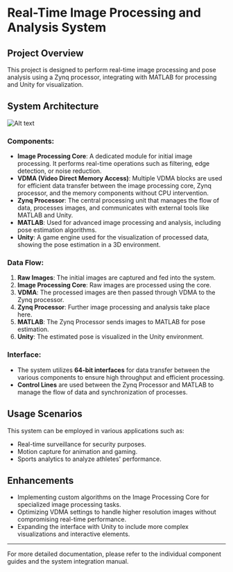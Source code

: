 # Real-Time Image Processing and Analysis System

## Project Overview
This project is designed to perform real-time image processing and pose analysis using a Zynq processor, integrating with MATLAB for processing and Unity for visualization.

## System Architecture

![Alt text](/CourtVision/doc/topology_orig.png "System Architecture Diagram")


### Components:
- **Image Processing Core**: A dedicated module for initial image processing. It performs real-time operations such as filtering, edge detection, or noise reduction.
- **VDMA (Video Direct Memory Access)**: Multiple VDMA blocks are used for efficient data transfer between the image processing core, Zynq processor, and the memory components without CPU intervention.
- **Zynq Processor**: The central processing unit that manages the flow of data, processes images, and communicates with external tools like MATLAB and Unity.
- **MATLAB**: Used for advanced image processing and analysis, including pose estimation algorithms.
- **Unity**: A game engine used for the visualization of processed data, showing the pose estimation in a 3D environment.

### Data Flow:
1. **Raw Images**: The initial images are captured and fed into the system.
2. **Image Processing Core**: Raw images are processed using the core.
3. **VDMA**: The processed images are then passed through VDMA to the Zynq processor.
4. **Zynq Processor**: Further image processing and analysis take place here.
5. **MATLAB**: The Zynq Processor sends images to MATLAB for pose estimation.
6. **Unity**: The estimated pose is visualized in the Unity environment.

### Interface:
- The system utilizes **64-bit interfaces** for data transfer between the various components to ensure high throughput and efficient processing.
- **Control Lines** are used between the Zynq Processor and MATLAB to manage the flow of data and synchronization of processes.

## Usage Scenarios
This system can be employed in various applications such as:
- Real-time surveillance for security purposes.
- Motion capture for animation and gaming.
- Sports analytics to analyze athletes' performance.

## Enhancements
- Implementing custom algorithms on the Image Processing Core for specialized image processing tasks.
- Optimizing VDMA settings to handle higher resolution images without compromising real-time performance.
- Expanding the interface with Unity to include more complex visualizations and interactive elements.

---

For more detailed documentation, please refer to the individual component guides and the system integration manual.
